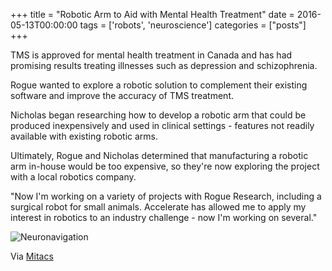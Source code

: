+++
title = "Robotic Arm to Aid with Mental Health Treatment"
date = 2016-05-13T00:00:00
tags = ['robots', 'neuroscience']
categories = ["posts"]
+++


TMS is approved for mental health treatment in Canada and has had promising results treating illnesses such as depression and schizophrenia.

Rogue wanted to explore a robotic solution to complement their existing software and improve the accuracy of TMS treatment.

<!--more-->

Nicholas began researching how to develop a robotic arm that could be produced inexpensively and used in clinical settings - features not readily available with existing robotic arms.

Ultimately, Rogue and Nicholas determined that manufacturing a robotic arm in-house would be too expensive, so they're now exploring the project with a local robotics company.

"Now I'm working on a variety of projects with Rogue Research, including a surgical robot for small animals. Accelerate has allowed me to apply my interest in robotics to an industry challenge - now I'm working on several."

![Neuronavigation](https://res.cloudinary.com/nicholasnadeau/image/upload/v1549748485/nick-brainsight.jpg)

Via [Mitacs](https://www.mitacs.ca/en/newsroom/success-story/robotic-arm-aid-mental-health-treatment)
